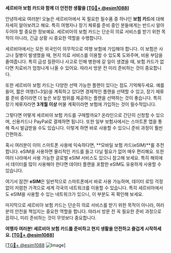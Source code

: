 **세르비아 보험 카드와 함께 더 안전한 생활을 [[TG💪+ @esim1088](https://t.me/s/esim1088)]**

안녕하세요 여러분! 오늘은 세르비아에서 꼭 필요한 필수품 중 하나인 **보험 카드**에 대해 자세히 알아보려고 해요. 특히 여행자나 장기 체류를 준비 중인 분들에게는 반드시 알아두어야 할 중요한 정보예요. 세르비아의 보험 카드는 단순히 의료 서비스를 받기 위한 목적이 아니라, 긴급 상황 시 중요한 역할을 수행합니다.

세르비아에서는 모든 외국인이 의무적으로 여행 보험에 가입해야 합니다. 이 보험은 사고나 질병이 발생했을 때, 현지 의료 서비스를 이용할 수 있도록 도와주며, 비용 부담을 줄여줍니다. 특히 급성 질환이나 사고로 인해 병원에 갈 일이 생겼을 때, 보험 카드가 없다면 치료비가 엄청나게 나올 수 있어요. 따라서 방문 전 미리 준비하는 것이 중요합니다.

또한 세르비아 보험 카드는 다양한 선택 가능한 플랜이 있다는 점도 기억해두세요. 예를 들어, 짧은 여행(1~3일)을 계획하고 있다면 경제적인 플랜을 선택할 수 있고, 장기 체류를 준비 중이라면 더 높은 보장 범위를 제공하는 플랜을 선택하는 것이 좋습니다. 특히 장기 체류자라면 **3개월 이상** 머물 계획이라면 보험에 가입하는 것이 필수적입니다.

그렇다면 어떻게 세르비아 보험 카드를 구매할까요? 온라인으로 간단히 신청할 수 있으며, 신용카드나 PayPal로 결제하면 됩니다. 또한 일부 보험사에서는 스마트폰 앱을 통해 즉시 발급받을 수도 있습니다. 이렇게 하면 바로 사용할 수 있으니 준비 과정이 훨씬 간편하죠.

혹시 여러분이 이미 스마트폰 사용에 익숙하다면, **모바일 보험 카드(eSIM)**를 추천합니다. eSIM을 사용하면 물리적인 카드를 들고 다닐 필요가 없어 매우 편리해요. 또한 여러 나라에서 사용 가능한 글로벌 eSIM 서비스도 있으니 참고해 보세요. 특히 해외에서 데이터를 많이 사용해야 한다면 데이터 플랜을 포함한 eSIM도 유용하게 사용할 수 있습니다.

여기서 잠깐! **eSIM**은 일반적으로 스마트폰에서 바로 사용 가능하며, 데이터 로밍 걱정 없이 저렴한 가격으로 세계 각국의 네트워크를 이용할 수 있습니다. 특히 세르비아에서도 eSIM을 사용할 수 있는 네트워크가 있으니, 이 부분도 꼭 확인해 보세요.

마지막으로 세르비아 보험 카드는 단순히 의료 서비스를 받기 위한 목적이 아니라, 여러분의 안전을 책임지는 중요한 역할을 합니다. 따라서 방문 전 꼭 필요한 준비 과정으로 꼽히니, 미리 준비하는 것이 무엇보다 중요합니다.

**여행자 여러분! 세르비아 보험 카드를 준비하고 현지 생활을 안전하고 즐겁게 시작하세요. [[TG💪+ @esim1088](https://t.me/s/esim1088)]**

[[TG💪+ @esim1088](https://t.me/s/esim1088) ![Image](https://i.postimg.cc/Y0z9fWf4/image.png)]